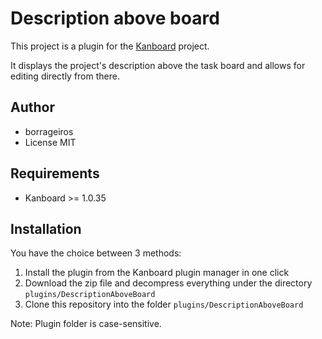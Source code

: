 Description above board
==============================

This project is a plugin for the [Kanboard](https://kanboard.org/) project.

It displays the project's description above the task board and allows for editing directly from there.

Author
------

- borrageiros
- License MIT

Requirements
------------

- Kanboard >= 1.0.35

Installation
------------

You have the choice between 3 methods:

1. Install the plugin from the Kanboard plugin manager in one click
2. Download the zip file and decompress everything under the directory `plugins/DescriptionAboveBoard`
3. Clone this repository into the folder `plugins/DescriptionAboveBoard`

Note: Plugin folder is case-sensitive.